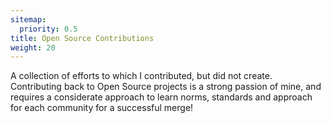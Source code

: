 ```yaml
---
sitemap:
  priority: 0.5
title: Open Source Contributions
weight: 20
---
```

<p>A collection of efforts to which I contributed, but did not create. Contributing back to Open Source projects is a strong passion of mine, and requires a considerate approach to learn norms, standards and approach for each community for a successful merge!</p>

